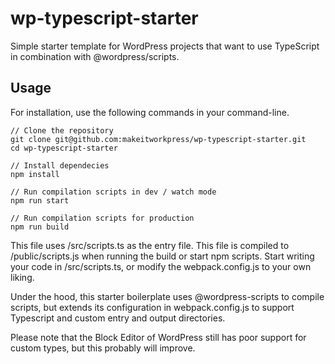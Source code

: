 # wp-typescript-starter
Simple starter template for WordPress projects that want to use TypeScript in combination with @wordpress/scripts.

## Usage

For installation, use the following commands in your command-line.
```
// Clone the repository
git clone git@github.com:makeitworkpress/wp-typescript-starter.git
cd wp-typescript-starter

// Install dependecies
npm install

// Run compilation scripts in dev / watch mode
npm run start 

// Run compilation scripts for production
npm run build
```

This file uses /src/scripts.ts as the entry file. This file is compiled to /public/scripts.js when running the build or start npm scripts. 
Start writing your code in /src/scripts.ts, or modify the webpack.config.js to your own liking.

Under the hood, this starter boilerplate uses @wordpress-scripts to compile scripts, 
but extends its configuration in webpack.config.js to support Typescript and custom entry and output directories.

Please note that the Block Editor of WordPress still has poor support for custom types, but this probably will improve.
